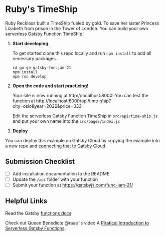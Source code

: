
# Ruby's TimeShip

Ruby Reckless built a TimeShip fueled by gold. To save her sister Princess Lizabeth from prison in the Tower of London. You can build your own serverless Gatsby Function TimeShip.

1.  **Start developing.**

    To get started clone this repo locally and run `npm install` to add all necessary packages.

    ```shell
    cd go-go-gatsby-funcjam-21
    npm install
    npm run develop
    ```

2.  **Open the code and start practicing!**

    Your site is now running at http://localhost:8000! You can test the function at http://localhost:8000/api/time-ship?city=oslo&year=2026&price=333

    Edit the serverless Gatsby Function TimeShip in `src/api/time-ship.js` and put your own name into the `src/pages/index.js`

3.  **Deploy**

You can deploy this example on Gatsby Cloud by copying the example into a new repo and [connecting that to Gatsby Cloud](https://www.gatsbyjs.com/docs/how-to/previews-deploys-hosting/deploying-to-gatsby-cloud/#set-up-an-existing-gatsby-site).


## Submission Checklist

- [ ] Add installation documentation to the README
- [ ] Update the `/api` folder with your function
- [ ] Submit your function at https://gatsbyjs.com/func-jam-21/

## Helpful Links

Read the Gatsby [functions docs](https://www.gatsbyjs.com/docs/reference/functions/).

Check out Queen Benedicte @raae 's video A [Piratical Introduction to Serverless Gatsby Functions](https://www.crowdcast.io/e/a-practical-introduction).